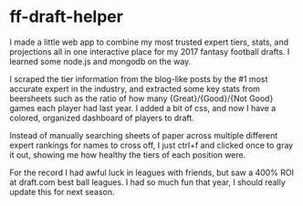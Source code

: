 # ff-draft-helper

I made a little web app to combine my most trusted expert tiers, stats, and projections all in one interactive place for my 2017 fantasy football drafts.  I learned some node.js and mongodb on the way.

I scraped the tier information from the blog-like posts by the #1 most accurate expert in the industry, and extracted some key stats from beersheets such as the ratio of how many {Great}/{Good}/{Not Good} games each player had last year.  I added a bit of css, and now I have a colored, organized dashboard of players to draft.

Instead of manually searching sheets of paper across multiple different expert rankings for names to cross off, I just ctrl+f and clicked once to gray it out, showing me how healthy the tiers of each position were.

For the record I had awful luck in leagues with friends, but saw a 400% ROI at draft.com best ball leagues.  I had so much fun that year, I should really update this for next season.
